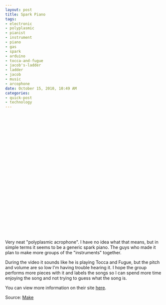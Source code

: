 ```yaml
--- 
layout: post
title: Spark Piano
tags: 
- electronic
- polyplasmic
- pianist
- instrument
- piano
- gas
- spark
- arduino
- tocca-and-fugue
- jacob's-ladder
- ladder
- jacob
- music
- arcophone
date: October 15, 2010, 10:49 AM
categories: 
- quick-post
- technology
---
```

<object height="390" width="640"><param name="movie" value="http://www.youtube.com/v/_WfszpzNAmw&rel=0&hl=en_US&feature=player_embedded&version=3" /><param name="allowFullScreen" value="true" /><param name="allowScriptAccess" value="always" /><embed allowfullscreen="true" src="http://www.youtube.com/v/_WfszpzNAmw&rel=0&hl=en_US&feature=player_embedded&version=3" allowscriptaccess="always" type="application/x-shockwave-flash" height="390" width="640"></embed></object>

Very neat "polyplasmic acrophone". I have no idea what that means, but in simple terms it seems to be a generic spark piano. The guys who made it plan to make more groups of the "instruments" together.

During the video it sounds like he is playing Tocca and Fugue, but the pitch and volume are so low I'm having trouble hearing it. I hope the group performs more pieces with it and labels the songs so I can spend more time enjoying the song and not trying to guess what the song is.

You can view more information on their site [here](http://wiki.artifactory.org.au/doku.php?id=projects:arcophone).

Source: [Make](http://blog.makezine.com/archive/2010/10/polyplasmic_arcophone.html)